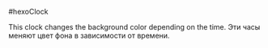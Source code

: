 #hexoClock

This clock changes the background color depending on the time.
Эти часы меняют цвет фона в зависимости от времени.
